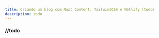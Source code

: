 ```yaml
---
title: Criando um blog com Nuxt Content, TailwindCSS e Netlify (todo)
description: todo
---
```


### //todo